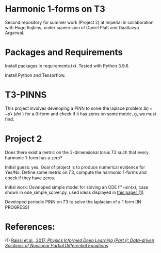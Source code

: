 # Harmonic 1-forms on T3
Second repository for summer work (Project 2) at Imperial in collaboration with Hugo Rojbins, under supervision of Daniel Platt and Daattavya Argarwal.

# Packages and Requirements
Install packages in requirements.txt. Tested with Python 3.9.6.

Install Python and Tensorflow.

# T3-PINNS
This project involves developing a PINN to solve the laplace problem Δ𝜂 = −𝑑∗ (𝑑𝑥𝑖 ) for a 0-form and check if it has zeros on some metric, g, we must find.


# Project 2
Does there exist a metric on the 3-dimensional torus 𝑇3 such that every harmonic 1-form has a
zero?

Initial guess: yes. Goal of project is to produce numerical evidence for Yes/No. Define some metric on 𝑇3, compute the harmonic 1-forms and check if they have zeros. 

Initial work: Developed simple model for solving an ODE f''=sin(x), case shown in ode_simple_solver.py, used ideas displayed in [this paper (1)](https://arxiv.org/abs/1711.10561).

Developed periodic PINN on 𝑇3 to solve the laplacian of a 1 form [IN PROGRESS]

# References:
(1) [Raissi et al., 2017, *Physics Informed Deep Learning (Part I): Data-driven Solutions of Nonlinear Partial Differential Equations*](https://arxiv.org/abs/1711.10561)
